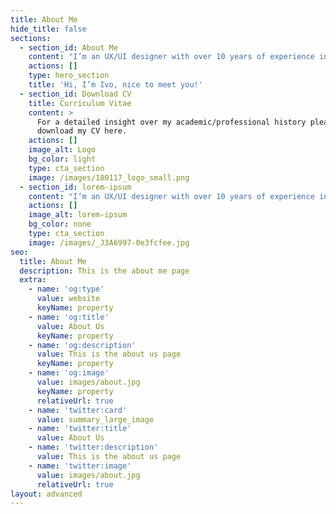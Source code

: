 ```yaml
---
title: About Me
hide_title: false
sections:
  - section_id: About Me
    content: "I’m an UX/UI designer with over 10 years of experience in several industries (automotive, medicine, industrial automation…)\n\nI’m driven by my passion in understanding how the mind works to build clean and clear new digital products and elevate the experience of existing ones.\_\n\nGrowing up without internet access in the country side of Portugal, I was an annoyingly curious kid.\_\n\nI wanted to know what everything was, how everything worked and why were things one way and not another.\n\nAs luck would have it I grew up to become an UX/UI designer.\_\n\nNow I get to wear many hats. I get to learn the whats, hows and whys of people across a multitude of fields in order to better address their issues and needs.\n\n\n\n![](/images/\\_J3A6997.jpg)\n"
    actions: []
    type: hero_section
    title: 'Hi, I’m Ivo, nice to meet you!'
  - section_id: Download CV
    title: Curriculum Vitae
    content: >
      For a detailed insight over my academic/professional history please
      download my CV here.
    actions: []
    image_alt: Logo
    bg_color: light
    type: cta_section
    image: /images/180117_logo_small.png
  - section_id: lorem-ipsum
    content: "I’m an UX/UI designer with over 10 years of experience in several industries (automotive, medicine, industrial automation…)\n\nI’m driven by my passion in understanding how the mind works to build clean and clear new digital products and elevate the experience of existing ones.\_\n\nGrowing up without internet access in the country side of Portugal, I was an annoyingly curious kid.\_\n\nI wanted to know what everything was, how everything worked and why were things one way and not another.\n\nAs luck would have it I grew up to become an UX/UI designer.\_\n\nNow I get to wear many hats. I get to learn the whats, hows and whys of people across a multitude of fields in order to better address their issues and needs.\n"
    actions: []
    image_alt: lorem-ipsum
    bg_color: none
    type: cta_section
    image: /images/_J3A6997-0e3fcfee.jpg
seo:
  title: About Me
  description: This is the about me page
  extra:
    - name: 'og:type'
      value: website
      keyName: property
    - name: 'og:title'
      value: About Us
      keyName: property
    - name: 'og:description'
      value: This is the about us page
      keyName: property
    - name: 'og:image'
      value: images/about.jpg
      keyName: property
      relativeUrl: true
    - name: 'twitter:card'
      value: summary_large_image
    - name: 'twitter:title'
      value: About Us
    - name: 'twitter:description'
      value: This is the about us page
    - name: 'twitter:image'
      value: images/about.jpg
      relativeUrl: true
layout: advanced
---
```

